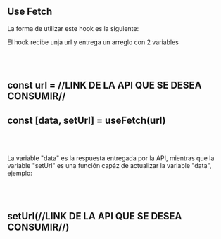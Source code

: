 <h2>Use Fetch</h2>
<p>La forma de utilizar este hook es la siguiente:</p>
<p>El hook recibe unja url y entrega un arreglo con 2 variables</p><br><br>
<h2>const url = //LINK DE LA API QUE SE DESEA CONSUMIR//</h2>
<h2>const [data, setUrl] = useFetch(url)</h2><br><br>
<p>La variable "data" es la respuesta entregada por la API, mientras que la variable "setUrl" es una función capáz de actualizar la variable "data", ejemplo:</p><br><br>
<h2>setUrl(//LINK DE LA API QUE SE DESEA CONSUMIR//)</h2>

